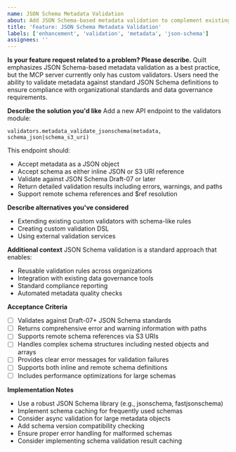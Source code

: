 ```yaml
---
name: JSON Schema Metadata Validation
about: Add JSON Schema-based metadata validation to complement existing custom validators
title: 'Feature: JSON Schema Metadata Validation'
labels: ['enhancement', 'validation', 'metadata', 'json-schema']
assignees: ''
---
```


**Is your feature request related to a problem? Please describe.**
Quilt emphasizes JSON Schema-based metadata validation as a best practice, but the MCP server currently only has custom validators. Users need the ability to validate metadata against standard JSON Schema definitions to ensure compliance with organizational standards and data governance requirements.

**Describe the solution you'd like**
Add a new API endpoint to the validators module:

`validators.metadata_validate_jsonschema(metadata, schema_json|schema_s3_uri)`

This endpoint should:
- Accept metadata as a JSON object
- Accept schema as either inline JSON or S3 URI reference
- Validate against JSON Schema Draft-07 or later
- Return detailed validation results including errors, warnings, and paths
- Support remote schema references and $ref resolution

**Describe alternatives you've considered**
- Extending existing custom validators with schema-like rules
- Creating custom validation DSL
- Using external validation services

**Additional context**
JSON Schema validation is a standard approach that enables:
- Reusable validation rules across organizations
- Integration with existing data governance tools
- Standard compliance reporting
- Automated metadata quality checks

**Acceptance Criteria**
- [ ] Validates against Draft-07+ JSON Schema standards
- [ ] Returns comprehensive error and warning information with paths
- [ ] Supports remote schema references via S3 URIs
- [ ] Handles complex schema structures including nested objects and arrays
- [ ] Provides clear error messages for validation failures
- [ ] Supports both inline and remote schema definitions
- [ ] Includes performance optimizations for large schemas

**Implementation Notes**
- Use a robust JSON Schema library (e.g., jsonschema, fastjsonschema)
- Implement schema caching for frequently used schemas
- Consider async validation for large metadata objects
- Add schema version compatibility checking
- Ensure proper error handling for malformed schemas
- Consider implementing schema validation result caching
